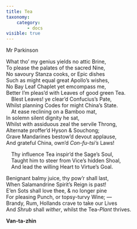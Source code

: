 ```yaml
---
title: Tea
taxonomy:
    category:
        - docs
visible: true
---
```


<div class="author">Mr Parkinson</div>

What tho’ my genius yields no attic Brine,  
To please the palates of the sacred Nine,  
No savoury Stanza cooks, or Epic dishes  
Such as might equal great Apollo’s wishes,  
No Bay Leaf Chaplet yet emcompass me,  
Better I’m pleas’d with Leaves of good green Tea.  
&emsp;Blest Leaves! ye clear’d Confucius’s Pate,  
Whilst planning Codes for might China’s State.  
&emsp;At ease reclining on a Bamboo mat,  
In solemn silent dignity he sat,  
Whilst with assiduous zeal the servile Throng,  
Alternate proffer’d Hyson & Souchong;  
Grave Mandarines bestow’d devout applause,  
And grateful China, own’d *Con-fu-tsi’s* Laws!  
  
&emsp;Thy influence Tea inspir’d the Sage’s Soul,  
&emsp;Taught him to steer from Vice’s hidden Shoal,  
&emsp;And lead the willing Heart to Virtue’s Goal. 
  
Benignant balmy juice, thy pow’r shall last,  
When Salamandrine Spirit’s Reign is past!  
E’en Sots shall love thee, & no longer pine  
For pleasing Punch, or topsy-turvy Wine; —  
Brandy, Rum, Hollands crave to take our Lives  
And *Shrub* shall *wither*, whilst the Tea-*Plant* thrives.  
  
**Van-ta-zhin**